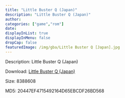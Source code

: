 ```yaml
---
title: "Little Buster Q (Japan)"
description: "Little Buster Q (Japan)"
author: 
categories: ["game","rom"]
date: 
displayInList: true
displayInMenu: false
dropCap: false
featuredImage: /img/gba/Little Buster Q [Japan].jpg
---
```


Description: Little Buster Q (Japan)

Download: <a style="text-decoration:underline;" href="https://mega.nz/#!qPRCiawR!SglGbL72WdknwU4uZsYD5y3ZZVDBB9oNc-2hXaAPKVY" target = "_blank" rel = "nofollow" > Little Buster Q (Japan)</a>

Size: 8388608

MD5: 20447EF4715492164D65EBCDF26BD568


